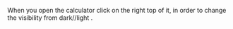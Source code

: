 When you  open the calculator click on the right top of it, in order to change the visibility from dark//light .
